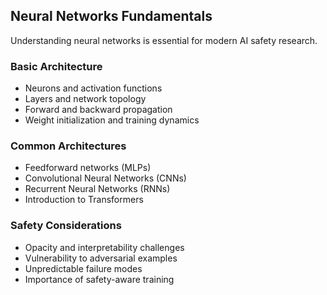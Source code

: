 ## Neural Networks Fundamentals

Understanding neural networks is essential for modern AI safety research.

### Basic Architecture

-   Neurons and activation functions
-   Layers and network topology
-   Forward and backward propagation
-   Weight initialization and training dynamics

### Common Architectures

-   Feedforward networks (MLPs)
-   Convolutional Neural Networks (CNNs)
-   Recurrent Neural Networks (RNNs)
-   Introduction to Transformers

### Safety Considerations

-   Opacity and interpretability challenges
-   Vulnerability to adversarial examples
-   Unpredictable failure modes
-   Importance of safety-aware training